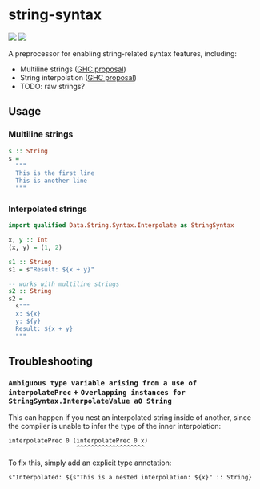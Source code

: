 # string-syntax

[![](https://img.shields.io/github/actions/workflow/status/brandonchinn178/string-syntax/ci.yml?branch=main)](https://github.com/brandonchinn178/string-syntax/actions)
[![](https://img.shields.io/hackage/v/string-syntax)](https://hackage.haskell.org/package/string-syntax)

A preprocessor for enabling string-related syntax features, including:
* Multiline strings ([GHC proposal](https://github.com/ghc-proposals/ghc-proposals/pull/569))
* String interpolation ([GHC proposal](https://github.com/ghc-proposals/ghc-proposals/pull/570))
* TODO: raw strings?

## Usage

### Multiline strings

```hs
s :: String
s =
  """
  This is the first line
  This is another line
  """
```

### Interpolated strings

```hs
import qualified Data.String.Syntax.Interpolate as StringSyntax

x, y :: Int
(x, y) = (1, 2)

s1 :: String
s1 = s"Result: ${x + y}"

-- works with multiline strings
s2 :: String
s2 =
  s"""
  x: ${x}
  y: ${y}
  Result: ${x + y}
  """
```

## Troubleshooting

### `Ambiguous type variable arising from a use of interpolatePrec` + `Overlapping instances for StringSyntax.InterpolateValue a0 String`

This can happen if you nest an interpolated string inside of another, since the compiler is unable to infer the type of the inner interpolation:

```
interpolatePrec 0 (interpolatePrec 0 x)
                   ^^^^^^^^^^^^^^^^^^^
```

To fix this, simply add an explicit type annotation:

```
s"Interpolated: ${s"This is a nested interpolation: ${x}" :: String}
```
